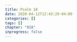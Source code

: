 ```yaml
---
title: Psalm 18
date: 2020-04-12T12:43:29-04:00
categories: []
tags: []
chapter: "018"
inprogress: false
---
```


